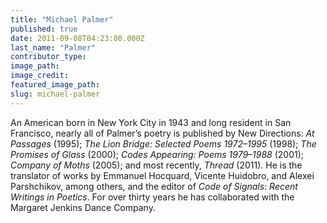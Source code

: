 ```yaml
---
title: "Michael Palmer"
published: true
date: 2011-09-08T04:23:00.000Z
last_name: "Palmer"
contributor_type:
image_path:
image_credit:
featured_image_path:
slug: michael-palmer
---
```


An American born in New York City in 1943 and long resident in San Francisco, nearly all of Palmer’s poetry is published by New Directions: _At Passages_ (1995); _The Lion Bridge: Selected Poems 1972–1995_ (1998); _The Promises of Glass_ (2000); _Codes Appearing: Poems 1979–1988_ (2001); _Company of Moths_ (2005); and most recently, _Thread_ (2011). He is the translator of works by Emmanuel Hocquard, Vicente Huidobro, and Alexei Parshchikov, among others, and the editor of _Code of Signals: Recent Writings in Poetics_. For over thirty years he has collaborated with the Margaret Jenkins Dance Company.

